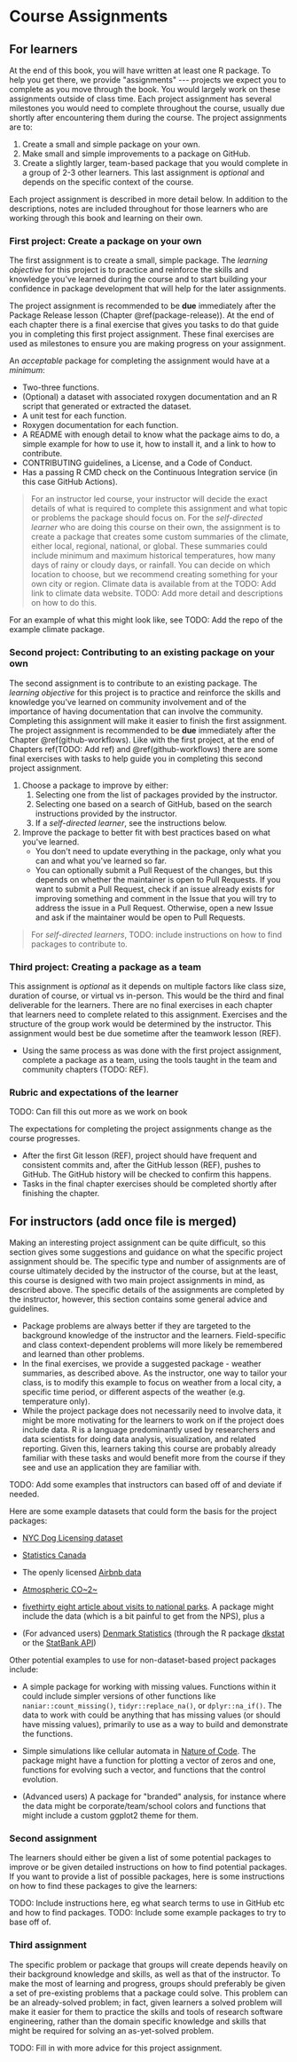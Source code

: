 # Course Assignments

<!-- Perspective for this section would be on the student, but the instructor
section would be of course on the instructor. Or should this be entirely 
targeted to the instructor? -->

## For learners

At the end of this book, you will have written at least one R package. 
To help you get there, we provide "assignments" --- 
projects we expect you to complete as you move through the book.
You would largely work on these assignments outside of class time.
Each project assignment has several milestones you would need to complete
throughout the course, usually due shortly after encountering them during
the course. The project assignments are to:

1. Create a small and simple package on your own.
2. Make small and simple improvements to a package on GitHub.
3. Create a slightly larger, team-based package that you would complete in a
group of 2-3 other learners. This last assignment is *optional* and depends on
the specific context of the course.

Each project assignment is described in more detail below. In addition
to the descriptions, notes are included throughout for those learners
who are working through this book and learning on their own.

### First project: Create a package on your own

The first assignment is to create a small, simple package. The *learning
objective* for this project is to practice and reinforce the skills 
and knowledge you've learned during the course and to start building your
confidence in package development that will help for the later assignments.

The project assignment is recommended to be **due** immediately after the
Package Release lesson (Chapter \@ref(package-release)). At the end of each
chapter there is a final exercise that gives you tasks to do that guide you in
completing this first project assignment. These final exercises are used as 
milestones to ensure you are making progress on your assignment.

An *acceptable* package for completing the assignment would have at a *minimum*:

- Two-three functions.
- (Optional) a dataset with associated roxygen documentation and an R script that
generated or extracted the dataset.
- A unit test for each function.
- Roxygen documentation for each function.
- A README with enough detail to know what the package aims to do, a simple
example for how to use it, how to install it, and a link to how to contribute.
- CONTRIBUTING guidelines, a License, and a Code of Conduct.
- Has a passing R CMD check on the Continuous Integration service (in this case
GitHub Actions).

> For an instructor led course, your instructor will decide the exact details of what is required to complete this
assignment and what topic or problems the package should focus on.
For the *self-directed learner* who are doing this course on their
own, the assignment is to create a package that creates some custom
summaries of the climate, either local, regional, national, or global.
These summaries could include minimum and maximum historical
temperatures, how many days of rainy or cloudy days, or rainfall. You
can decide on which location to choose, but we recommend creating
something for your own city or region. Climate data is available from
at the
TODO: Add link to climate data
website.
TODO: Add more detail and descriptions on how to do this.

For an example of what this might look like, see 
TODO: Add the repo of the example climate package.

### Second project: Contributing to an existing package on your own

The second assignment is to contribute to an existing package. The *learning
objective* for this project is to practice and reinforce the skills 
and knowledge you've learned on community involvement and of the
importance of having documentation that can involve the community.
Completing this assignment will make it easier to finish the first
assignment. The project assignment is recommended to be **due**
immediately after the Chapter \@ref(github-workflows).
Like with the first project, at the end of Chapters 
ref(TODO: Add ref) and \@ref(github-workflows) there are some final exercises
with tasks to help guide you in completing this second project
assignment. 

1. Choose a package to improve by either:
    1. Selecting one from the list of packages provided by the instructor.
    2. Selecting one based on a search of GitHub, based on the search
    instructions provided by the instructor.
    3. If a *self-directed learner*, see the instructions below.
2. Improve the package to better fit with best practices based on what you've learned.
    - You don't need to update everything in the package, only what you can and
    what you've learned so far.
    - You can optionally submit a Pull Request of the changes, but this depends
    on whether the maintainer is open to Pull Requests. If you want to submit a
    Pull Request, check if an issue already exists for improving something
    and comment in the Issue that you will try to address the issue in a Pull
    Request. Otherwise, open a new Issue and ask if the maintainer would be open
    to Pull Requests.
    
> For *self-directed learners*, 
TODO: include instructions on how to find packages to contribute to.

### Third project: Creating a package as a team

This assignment is *optional* as it depends on multiple factors like class size,
duration of course, or virtual vs in-person. This would be the third and final 
deliverable for the learners. There are no final exercises in each chapter that
learners need to complete related to this assignment. Exercises and the
structure of the group work would be determined by the instructor.
This assignment would best be due sometime after the teamwork lesson (REF).

- Using the same process as was done with the first project assignment,
complete a package as a team, using the tools taught in the team and community
chapters (TODO: REF).

### Rubric and expectations of the learner

TODO: Can fill this out more as we work on book

The expectations for completing the project assignments change as the course 
progresses.

- After the first Git lesson (REF), project should have frequent and consistent
commits and, after the GitHub lesson (REF), pushes to GitHub.
The GitHub history will be checked to confirm this happens.
- Tasks in the final chapter exercises should be completed shortly after
finishing the chapter.

## For instructors (add once file is merged)

Making an interesting project assignment can be quite difficult, so this section
gives some suggestions and guidance on what the specific project assignment should be.
The specific type and number of assignments are of course ultimately decided by
the instructor of the course, but at the least, this course is designed with
two main project assignments in mind, as described above. The specific details of
the assignments are completed by the instructor, however, this section contains
some general advice and guidelines.

- Package problems are always better if they are targeted to the background 
knowledge of the instructor and the learners. Field-specific and class
context-dependent problems will more likely be remembered and learned than other
problems.
- In the final exercises, we provide a suggested package - 
weather summaries, as described above. 
As the instructor, one way to tailor your class, 
is to modify this example to focus on weather from a local city, 
a specific time period, or different aspects of the weather (e.g. temperature only).
- While the project package does not necessarily need to involve data, it might
be more motivating for the learners to work on if the project does include data. 
R is a language predominantly used by researchers and data scientists
for doing data analysis, visualization, and related reporting. Given this,
learners taking this course are probably already familiar with these tasks and
would benefit more from the course if they see and use an application they are
familiar with.

TODO: Add some examples that instructors can based off of and deviate if needed.

Here are some example datasets that could form the basis for the project packages:

- [NYC Dog Licensing dataset](https://data.cityofnewyork.us/Health/NYC-Dog-Licensing-Dataset/nu7n-tubp)
- [Statistics Canada](https://www150.statcan.gc.ca/n1/en/type/data)
- The openly licensed [Airbnb data](http://insideairbnb.com/get-the-data.html)
- [Atmospheric CO~2~](https://scrippsco2.ucsd.edu/data/atmospheric_co2/index.html)

- [fivethirty eight article about visits to national parks](https://fivethirtyeight.com/features/the-national-parks-have-never-been-more-popular/).  A package might include the data (which is a bit painful to get from the NPS), plus a 

- (For advanced users) [Denmark Statistics](https://www.statbank.dk/statbank5a/default.asp?w=1920) 
(through the R package [dkstat](https://github.com/rOpenGov/dkstat) or the 
[StatBank API](https://www.dst.dk/en/Statistik/brug-statistikken/muligheder-i-statistikbanken/api))

Other potential examples to use for non-dataset-based project packages include:

- A simple package for working with missing values. Functions within it could
include simpler versions of other functions like `naniar::count_missing()`,
`tidyr::replace_na()`, or `dplyr::na_if()`. The data to work with could be
anything that has missing values (or should have missing values), primarily to use
as a way to build and demonstrate the functions.

- Simple simulations like cellular automata in [Nature of Code](https://natureofcode.com/). The
package might have a function for plotting a vector of zeros and one, functions
for evolving such a vector, and functions that the control evolution.

- (Advanced users) A package for "branded" analysis, for instance where the data
might be corporate/team/school colors and functions that might include a custom
ggplot2 theme for them.

### Second assignment

The learners should either be given a list of some potential packages to improve
or be given detailed instructions on how to find potential packages. If you want
to provide a list of possible packages, here is some instructions on how to find
these packages to give the learners:

TODO: Include instructions here, eg what search terms to use in GitHub etc and how to find packages.
TODO: Include some example packages to try to base off of.

### Third assignment

The specific problem or package that groups will create depends heavily on their
background knowledge and skills, as well as that of the instructor. To make the 
most of learning and progress, groups should preferably be given a set of pre-existing
problems that a package could solve. This problem can be an already-solved problem;
in fact, given learners a solved problem will make it easier for them to practice
the skills and tools of research software engineering, rather than the domain
specific knowledge and skills that might be required for solving an as-yet-solved
problem.

TODO: Fill in with more advice for this project assignment.
